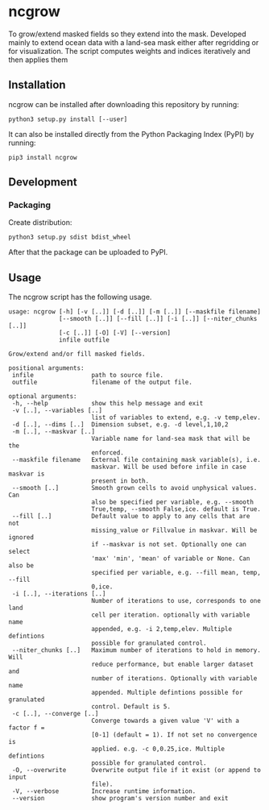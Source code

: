 # ncgrow

To grow/extend masked fields so they extend into the mask. Developed mainly to extend ocean data with a land-sea mask either after regridding or for visualization. The script computes weights and indices iteratively and then applies them 

## Installation

ncgrow can be installed after downloading this repository by running:

```
python3 setup.py install [--user]
```

It can also be installed directly from the Python Packaging Index (PyPI) by running:

```
pip3 install ncgrow
```

## Development

### Packaging

Create distribution:

```
python3 setup.py sdist bdist_wheel
```

After that the package can be uploaded to PyPI.

## Usage ##
The ncgrow script has the following usage.
 ```
 usage: ncgrow [-h] [-v [..]] [-d [..]] [-m [..]] [--maskfile filename]
               [--smooth [..]] [--fill [..]] [-i [..]] [--niter_chunks [..]]
               [-c [..]] [-O] [-V] [--version]
               infile outfile

Grow/extend and/or fill masked fields.

positional arguments:
  infile                path to source file.
  outfile               filename of the output file.

optional arguments:
  -h, --help            show this help message and exit
  -v [..], --variables [..]
                        list of variables to extend, e.g. -v temp,elev.
  -d [..], --dims [..]  Dimension subset, e.g. -d level,1,10,2
  -m [..], --maskvar [..]
                        Variable name for land-sea mask that will be the
                        enforced.
  --maskfile filename   External file containing mask variable(s), i.e.
                        maskvar. Will be used before infile in case maskvar is
                        present in both.
  --smooth [..]         Smooth grown cells to avoid unphysical values. Can
                        also be specified per variable, e.g. --smooth
                        True,temp, --smooth False,ice. default is True.
  --fill [..]           Default value to apply to any cells that are not
                        missing_value or Fillvalue in maskvar. Will be ignored
                        if --maskvar is not set. Optionally one can select
                        'max' 'min', 'mean' of variable or None. Can also be
                        specified per variable, e.g. --fill mean, temp, --fill
                        0,ice.
  -i [..], --iterations [..]
                        Number of iterations to use, corresponds to one land
                        cell per iteration. optionally with variable name
                        appended, e.g. -i 2,temp,elev. Multiple defintions
                        possible for granulated control.
  --niter_chunks [..]   Maximum number of iterations to hold in memory. Will
                        reduce performance, but enable larger dataset and
                        number of iterations. Optionally with variable name
                        appended. Multiple defintions possible for granulated
                        control. Default is 5.
  -c [..], --converge [..]
                        Converge towards a given value 'V' with a factor f =
                        [0-1] (default = 1). If not set no convergence is
                        applied. e.g. -c 0,0.25,ice. Multiple defintions
                        possible for granulated control.
  -O, --overwrite       Overwrite output file if it exist (or append to input
                        file).
  -V, --verbose         Increase runtime information.
  --version             show program's version number and exit

 ```
